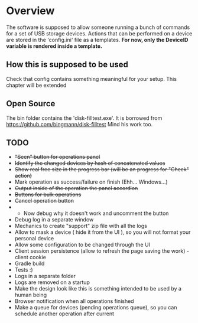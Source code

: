 # Overview
The software is supposed to allow someone running a bunch of commands for a set of USB storage devices.
Actions that can be performed on a device are stored in the 'config.ini' file as a templates.
**For now, only the DeviceID variable is rendered inside a template.**

## How this is supposed to be used
Check that config contains something meaningful for your setup. 
This chapter will be extended

## Open Source
The bin folder contains the 'disk-filltest.exe'. It is borrowed from https://github.com/bingmann/disk-filltest
Mind his work too.


## TODO
 * ~~"Seen" button for operations panel~~
 * ~~Identify the changed devices by hash of concatenated values~~
 * ~~Show real free size in the progress bar (will be an progress for "Check" action)~~
 * Mark operation as success/failure on finish (Ehh... Windows...)
 * ~~Output inside of the operation the panel accordion~~
 * ~~Buttons for bulk operations~~
 * ~~Cancel operation button~~ 
 * * Now debug why it doesn't work and uncomment the button
 * Debug log in a separate window
 * Mechanics to create "support" zip file with all the logs
 * Allow to mask a device ( hide it from the UI ), so you will not format your personal device
 * Allow some configuration to be changed through the UI
 * Client session persistence (allow to refresh the page saving the work) - client cookie
 * Gradle build
 * Tests :)
 * Logs in a separate folder
 * Logs are removed on a startup
 * Make the design look like this is something intended to be used by a human being
 * Browser notification when all operations finished
 * Make a queue for devices (pending operations queue), so you can schedule another operation after current
 
